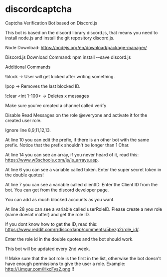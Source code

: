 # discordcaptcha
Captcha Verification Bot based on Discord.js



This bot is based on the discord library discord.js, that means you need to install node.js and install the git repository discord.js.

Node Download: https://nodejs.org/en/download/package-manager/

Discord.js Download Command: npm install --save discord.js


Additional Commands

!block <USERID> -> User will get kicked after writing something. 

!pop -> Removes the last blocked ID.

!clear <int 1-100> -> Deletes x messages



Make sure you've created a channel called verify

Disable Read Messages on the role @everyone and activate it for the created user role.


Ignore line 8,9,11,12,13.

At line 10 you can edit the prefix, if there is an other bot with the same prefix. Notice that the prefix shouldn't be longer than 1 Char.

At line 14 you can see an array, if you never heard of it, read this: https://www.w3schools.com/js/js_arrays.asp.

At line 6 you can see a variable called token. Enter the super secret token in the double quotes!

At line 7 you can see a variable called clientID. Enter the Client ID from the bot. You can get from the discord developer page.

You can add as much blocked accounts as you want.

At line 28 you can see a variable called userRoleID. Please create a new role (name doesnt matter) and get the role ID.

If you dont know how to get the ID, read this: https://www.reddit.com/r/discordapp/comments/5bezg2/role_id/.

Enter the role id in the double quotes and the bot should work.

This bot will be updated every 2nd week.

!! Make sure that the bot role is the first in the list, otherwise the bot doesn't have enough permissions to give the user a role. Example: http://i.imgur.com/HxcFys2.png !!
